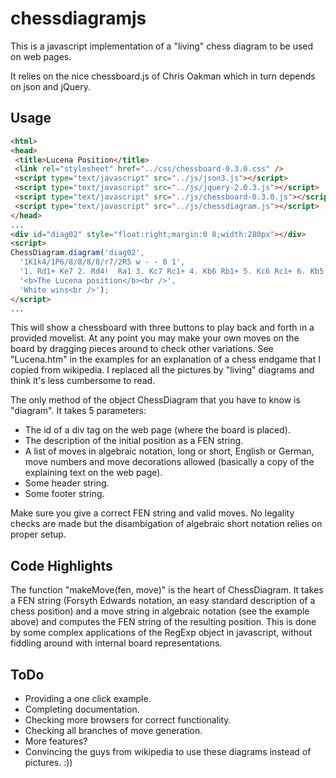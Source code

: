 # chessdiagramjs

This is a javascript implementation of a "living" chess diagram to be used on web pages.

It relies on the nice chessboard.js of Chris Oakman which in turn depends on json and jQuery.

## Usage
```html
<html>
<head>
 <title>Lucena Position</title>
 <link rel="stylesheet" href="../css/chessboard-0.3.0.css" />
 <script type="text/javascript" src="../js/json3.js"></script>
 <script type="text/javascript" src="../js/jquery-2.0.3.js"></script>
 <script type="text/javascript" src="../js/chessboard-0.3.0.js"></script>
 <script type="text/javascript" src="../js/chessdiagram.js"></script>
</head>
...
<div id="diag02" style="float:right;margin:0 8;width:280px"></div>
<script>
ChessDiagram.diagram('diag02', 
  '1K1k4/1P6/8/8/8/8/r7/2R5 w - - 0 1',
  '1. Rd1+ Ke7 2. Rd4!  Ra1 3. Kc7 Rc1+ 4. Kb6 Rb1+ 5. Kc6 Rc1+ 6. Kb5 Rb1+ 7. Rb4!',
  '<b>The Lucena position</b><br />',
  'White wins<br />');
</script>
...
```
This will show a chessboard with three buttons to play back and forth in a provided movelist.
At any point you may make your own moves on the board by dragging pieces around to check other variations.
See "Lucena.htm" in the examples for an explanation of a chess endgame that I copied from wikipedia. I replaced all the pictures by "living" diagrams and think it's less cumbersome to read.

The only method of the object ChessDiagram that you have to know is "diagram". It takes 5 parameters:
* The id of a div tag on the web page (where the board is placed).
* The description of the initial position as a FEN string.
* A list of moves in algebraic notation, long or short, English or German, move numbers and move decorations allowed (basically a copy of the explaining text on the web page).
* Some header string.
* Some footer string.

Make sure you give a correct FEN string and valid moves. No legality checks are made but the disambigation of algebraic short notation relies on proper setup.


## Code Highlights
The function "makeMove(fen, move)" is the heart of ChessDiagram. It takes a FEN string (Forsyth Edwards notation, an easy standard description of a chess position) and a move string in algebraic notation (see the example above) and computes the FEN string of the resulting position. This is done by some complex applications of the RegExp object in javascript, without fiddling around with internal board representations.

## ToDo
* Providing a one click example.
* Completing documentation.
* Checking more browsers for correct functionality.
* Checking all branches of move generation.
* More features?
* Convincing the guys from wikipedia to use these diagrams instead of pictures.  :))
